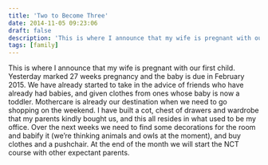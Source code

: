```yaml
---
title: 'Two to Become Three'
date: 2014-11-05 09:23:06
draft: false
description: 'This is where I announce that my wife is pregnant with our first child.'
tags: [family]
---
```


This is where I announce that my wife is pregnant with our first child. Yesterday marked 27 weeks pregnancy and the baby is due in February 2015. We have already started to take in the advice of friends who have already had babies, and given clothes from ones whose baby is now a toddler. Mothercare is already our destination when we need to go shopping on the weekend. I have built a cot, chest of drawers and wardrobe that my parents kindly bought us, and this all resides in what used to be my office. Over the next weeks we need to find some decorations for the room and babify it (we’re thinking animals and owls at the moment), and buy clothes and a pushchair. At the end of the month we will start the NCT course with other expectant parents.